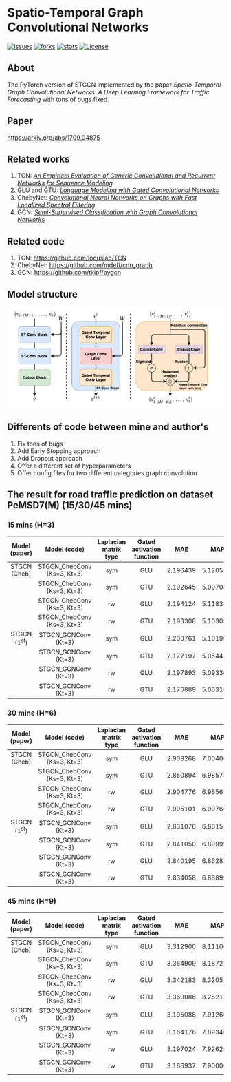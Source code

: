 # Spatio-Temporal Graph Convolutional Networks
[![issues](https://img.shields.io/github/issues/hazdzz/STGCN)](https://github.com/hazdzz/STGCN/issues)
[![forks](https://img.shields.io/github/forks/hazdzz/STGCN)](https://github.com/hazdzz/STGCN/network/members)
[![stars](https://img.shields.io/github/stars/hazdzz/STGCN)](https://github.com/hazdzz/STGCN/stargazers)
[![License](https://img.shields.io/github/license/hazdzz/STGCN)](./LICENSE)

## About
The PyTorch version of STGCN implemented by the paper *Spatio-Temporal Graph Convolutional Networks:
A Deep Learning Framework for Traffic Forecasting* with tons of bugs fixed.

## Paper
https://arxiv.org/abs/1709.04875

## Related works
1. TCN: [*An Empirical Evaluation of Generic Convolutional and Recurrent Networks for Sequence Modeling*](https://arxiv.org/abs/1803.01271)
2. GLU and GTU: [*Language Modeling with Gated Convolutional Networks*](https://arxiv.org/abs/1612.08083)
3. ChebyNet: [*Convolutional Neural Networks on Graphs with Fast Localized Spectral Filtering*](https://arxiv.org/abs/1606.09375)
4. GCN: [*Semi-Supervised Classification with Graph Convolutional Networks*](https://arxiv.org/abs/1609.02907)

## Related code
1. TCN: https://github.com/locuslab/TCN
2. ChebyNet: https://github.com/mdeff/cnn_graph
3. GCN: https://github.com/tkipf/pygcn

## Model structure
<img src="./figure/stgcn_model_structure.png" style="zoom:100%" />

## Differents of code between mine and author's
1. Fix tons of bugs 
2. Add Early Stopping approach
3. Add Dropout approach
4. Offer a different set of hyperparameters
5. Offer config files for two different categories graph convolution

## The result for road traffic prediction on dataset PeMSD7(M) (15/30/45 mins)
### 15 mins (H=3)
| Model (paper) | Model (code) | Laplacian matrix type | Gated activation function | MAE | MAPE | RMSE |
| :----: | :----: | :----: | :----: | :----: | :----: | :----: |
| STGCN (Cheb) | STGCN_ChebConv (Ks=3, Kt=3) | sym | GLU | 2.196439 | 5.120554% | 3.942155 |
| | STGCN_ChebConv (Ks=3, Kt=3) | sym | GTU | 2.192645 | 5.097086% | 3.938440 |
| | STGCN_ChebConv (Ks=3, Kt=3) | rw | GLU | 2.194124 | 5.118343% | 3.946593 |
| | STGCN_ChebConv (Ks=3, Kt=3) | rw | GTU | 2.193308 | 5.103092% | 3.941704 |
| STGCN (1<sup>st</sup>) | STGCN_GCNConv (Kt=3) | sym | GLU | 2.200761 | 5.101906% | 3.937438 |
| | STGCN_GCNConv (Kt=3) | sym | GTU | 2.177197 | 5.054439% | 3.932912 |
| | STGCN_GCNConv (Kt=3) | rw | GLU | 2.197893 | 5.093305% | 3.937244 |
| | STGCN_GCNConv (Kt=3) | rw | GTU | 2.176889 | 5.063183% | 3.933613 |

### 30 mins (H=6)
| Model (paper) | Model (code) | Laplacian matrix type | Gated activation function | MAE | MAPE | RMSE |
| :----: | :----: | :----: | :----: | :----: | :----: | :----: |
| STGCN (Cheb) | STGCN_ChebConv (Ks=3, Kt=3) | sym | GLU | 2.908268 | 7.004069% | 5.287514 |
| | STGCN_ChebConv (Ks=3, Kt=3) | sym | GTU | 2.850894 | 6.985739% | 5.245709 |
| | STGCN_ChebConv (Ks=3, Kt=3) | rw | GLU | 2.904776 | 6.965637% | 5.307057 |
| | STGCN_ChebConv (Ks=3, Kt=3) | rw | GTU | 2.905101 | 6.997626%| 5.276031 |
| STGCN (1<sup>st</sup>) | STGCN_GCNConv (Kt=3) | sym | GLU | 2.831076 | 6.861572% | 5.175758 |
| | STGCN_GCNConv (Kt=3) | sym | GTU | 2.841050 | 6.899995% | 5.229030 |
| | STGCN_GCNConv (Kt=3) | rw | GLU | 2.840195 | 6.862824% | 5.183369 |
| | STGCN_GCNConv (Kt=3) | rw | GTU | 2.834058 | 6.888992% | 5.217215 |

### 45 mins (H=9)
| Model (paper) | Model (code) | Laplacian matrix type | Gated activation function | MAE | MAPE | RMSE |
| :----: | :----: | :----: | :----: | :----: | :----: | :----: |
| STGCN (Cheb) | STGCN_ChebConv (Ks=3, Kt=3) | sym | GLU | 3.312900 | 8.111004% | 6.018192 |
| | STGCN_ChebConv (Ks=3, Kt=3) | sym | GTU | 3.364909 | 8.187228% | 6.028997 |
| | STGCN_ChebConv (Ks=3, Kt=3) | rw | GLU | 3.342183 | 8.320536% | 6.051046 |
| | STGCN_ChebConv (Ks=3, Kt=3) | rw | GTU | 3.360086 | 8.252135% | 6.044784 |
| STGCN (1<sup>st</sup>) | STGCN_GCNConv (Kt=3) | sym | GLU | 3.195088 | 7.912600% | 5.845828 |
| | STGCN_GCNConv (Kt=3) | sym | GTU | 3.164176 | 7.893403% | 5.846285 |
| | STGCN_GCNConv (Kt=3) | rw | GLU | 3.197024 | 7.926294%| 5.862989 |
| | STGCN_GCNConv (Kt=3) | rw | GTU | 3.166937 | 7.900064%| 5.842872 |
